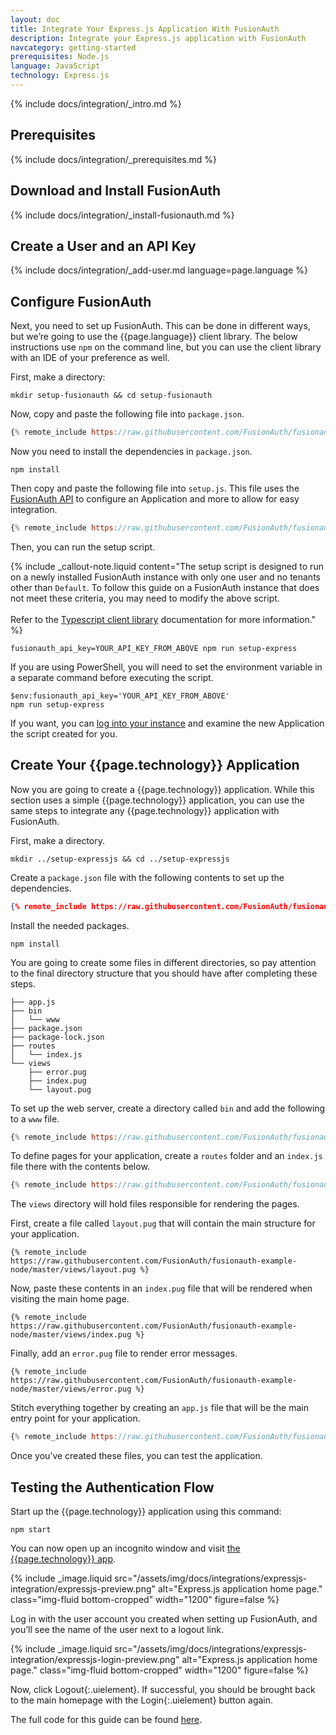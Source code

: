 ```yaml
---
layout: doc
title: Integrate Your Express.js Application With FusionAuth
description: Integrate your Express.js application with FusionAuth
navcategory: getting-started
prerequisites: Node.js
language: JavaScript
technology: Express.js
---
```


{% include docs/integration/_intro.md %}

## Prerequisites

{% include docs/integration/_prerequisites.md %}

## Download and Install FusionAuth

{% include docs/integration/_install-fusionauth.md %}

## Create a User and an API Key

{% include docs/integration/_add-user.md language=page.language %}

## Configure FusionAuth

Next, you need to set up FusionAuth. This can be done in different ways, but we’re going to use the {{page.language}} client library. The below instructions use `npm` on the command line, but you can use the client library with an IDE of your preference as well.

First, make a directory:

```shell
mkdir setup-fusionauth && cd setup-fusionauth
```

Now, copy and paste the following file into `package.json`.

```javascript
{% remote_include https://raw.githubusercontent.com/FusionAuth/fusionauth-example-client-libraries/main/typescript/package.json %}
```

Now you need to install the dependencies in `package.json`.

```shell
npm install
```

Then copy and paste the following file into `setup.js`. This file uses the [FusionAuth API](/docs/v1/tech/apis/) to configure an Application and more to allow for easy integration. 

```javascript
{% remote_include https://raw.githubusercontent.com/FusionAuth/fusionauth-example-client-libraries/main/typescript/setup-express.js %}
```

Then, you can run the setup script.

{% include _callout-note.liquid content="The setup script is designed to run on a newly installed FusionAuth instance with only one user and no tenants other than `Default`. To follow this guide on a FusionAuth instance that does not meet these criteria, you may need to modify the above script. <br><br> Refer to the [Typescript client library](/docs/v1/tech/client-libraries/typescript) documentation for more information." %}

```shell
fusionauth_api_key=YOUR_API_KEY_FROM_ABOVE npm run setup-express
```

If you are using PowerShell, you will need to set the environment variable in a separate command before executing the script.

```shell
$env:fusionauth_api_key='YOUR_API_KEY_FROM_ABOVE'
npm run setup-express
```

If you want, you can [log into your instance](http://localhost:9011) and examine the new Application the script created for you.

## Create Your {{page.technology}} Application

Now you are going to create a {{page.technology}} application. While this section uses a simple {{page.technology}} application, you can use the same steps to integrate any {{page.technology}} application with FusionAuth.

First, make a directory.

```shell
mkdir ../setup-expressjs && cd ../setup-expressjs
```

Create a `package.json` file with the following contents to set up the dependencies.

```json
{% remote_include https://raw.githubusercontent.com/FusionAuth/fusionauth-example-node/master/package.json %}
```

Install the needed packages.

```shell
npm install
```

You are going to create some files in different directories, so pay attention to the final directory structure that you should have after completing these steps. 

```
├── app.js
├── bin
│   └── www
├── package.json
├── package-lock.json
├── routes
│   └── index.js
└── views
    ├── error.pug
    ├── index.pug
    └── layout.pug
```

To set up the web server, create a directory called `bin` and add the following to a `www` file.

```javascript
{% remote_include https://raw.githubusercontent.com/FusionAuth/fusionauth-example-node/master/bin/www %}
```

To define pages for your application, create a `routes` folder and an `index.js` file there with the contents below.

```javascript
{% remote_include https://raw.githubusercontent.com/FusionAuth/fusionauth-example-node/master/routes/index.js %}
```

The `views` directory will hold files responsible for rendering the pages.

First, create a file called `layout.pug` that will contain the main structure for your application.

```
{% remote_include https://raw.githubusercontent.com/FusionAuth/fusionauth-example-node/master/views/layout.pug %}
```

Now, paste these contents in an `index.pug` file that will be rendered when visiting the main home page.

```
{% remote_include https://raw.githubusercontent.com/FusionAuth/fusionauth-example-node/master/views/index.pug %}
```

Finally, add an `error.pug` file to render error messages.

```
{% remote_include https://raw.githubusercontent.com/FusionAuth/fusionauth-example-node/master/views/error.pug %}
```

Stitch everything together by creating an `app.js` file that will be the main entry point for your application.

```javascript
{% remote_include https://raw.githubusercontent.com/FusionAuth/fusionauth-example-node/master/app.js %}
```

Once you’ve created these files, you can test the application.

## Testing the Authentication Flow

Start up the {{page.technology}} application using this command:

```shell
npm start
```

You can now open up an incognito window and visit [the {{page.technology}} app](http://localhost:3000).

{% include _image.liquid src="/assets/img/docs/integrations/expressjs-integration/expressjs-preview.png" alt="Express.js application home page." class="img-fluid bottom-cropped" width="1200" figure=false %}

Log in with the user account you created when setting up FusionAuth, and you’ll see the name of the user next to a logout link.

{% include _image.liquid src="/assets/img/docs/integrations/expressjs-integration/expressjs-login-preview.png" alt="Express.js application home page." class="img-fluid bottom-cropped" width="1200" figure=false %}

Now, click <span>Logout</span>{:.uielement}. If successful, you should be brought back to the main homepage with the <span>Login</span>{:.uielement} button again.


The full code for this guide can be found [here](https://github.com/FusionAuth/fusionauth-example-node).
